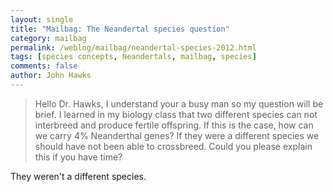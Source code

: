 ```yaml
---
layout: single 
title: "Mailbag: The Neandertal species question" 
category: mailbag
permalink: /weblog/mailbag/neandertal-species-2012.html
tags: [species concepts, Neandertals, mailbag, species] 
comments: false 
author: John Hawks 
---
```


<blockquote>Hello Dr. Hawks, I understand your a busy man so my question will be brief. I learned in my biology class that two different species can not interbreed and produce fertile offspring. If this is the case, how can we carry 4% Neanderthal genes? If they were a different species we should have not been able to crossbreed. Could you please explain this if you have time?</blockquote>

They weren't a different species.

